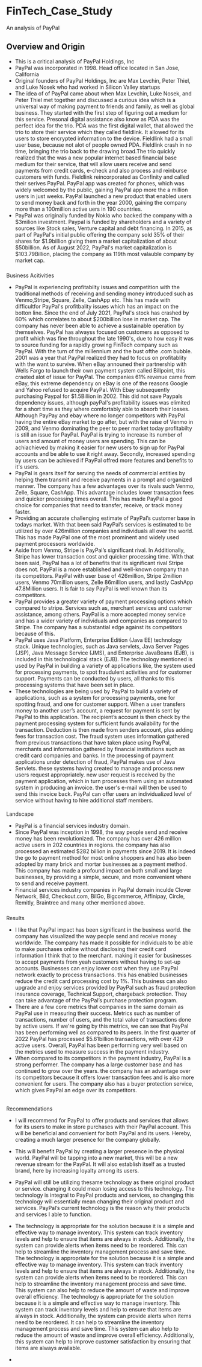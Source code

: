 # FinTech_Case_Study
An analysis of PayPal 
## Overview and Origin 
* This is a critical analysis of PayPal Holdings, Inc
* PayPal was incorporated in 1998. Head office located in San Jose, California 
* Original founders of PayPal Holdings, Inc are Max Levchin, Peter Thiel, and Luke Nosek who had worked in Silicon Valley startups 
* The idea of of PayPal came about when Max Levchin, Luke Nosek, and Peter Thiel met together and discussed a curious idea which is a universal way of making payment to friends and family, as well as global business. They started with the first step of figuring out a medium for this service. Presonal digital assistance also know as PDA was the perfect idea for the trio. PDA was the first digital wallet, that allowed the trio to store their service which they  called fieldlink. It allowed for its users to store encrypted information to the device. Fieldlink had a small user base, because not alot of people owned PDA. Fieldlink crash in no time, bringing the trio back to the drawing broad.The trio quickly realized that the was a new popular internet based financial base medium for their service, that will allow users receive and send payments from credit cards, e-check and also process and reinburse customers with funds. Fieldlink reincorporated as Confinity and called their serives PayPal. PayPal app was created for phones, which was widely welcomed by the public, gaining PayPal app more the a million users in just weeks. PayPal launched a new product that enabled users to send money back and forth in the year 2000, gaining the company more than a 100million active uers in 190 countries.
* PayPal was originally funded by Nokia who backed the company with a $3milion investment. Paypal is funded by shareholders and a variety of sources like Stock sales, Venture capital and debt financing. In 2015, as part of PayPal's initial public offering  the company sold 35% of their shares for $1.9billion giving them a market capitalization of about $50billion. As of August 2022, PayPal's market capitalization is $103.79Billion, placing the company as 119th most valauble company by market cap. 

###
Business Acitivities
* PayPal is experiencing profitabilty issues and competition with the traditional methods of receiving and sending money introduced such as Venmo,Stripe, Square, Zelle, CashApp etc. This has made with difficultfor PayPal's profitbality issues which has an impact on the botton line. Since the end of July 2021, PayPal's stock has crashed by 60% which correlates to about $200billion lose in market cap. The company has never been able to achieve a sustainable operation by themselves. PayPal has alwayss focused on customers as opposed to profit which was fine throughout the late 1990's, due to how easy it was to source funding for a rapidly growing FinTech company such as PayPal. With the turn of the millennium and the bust ofthe .com bubble. 2001 was a year that PayPal realized they had to focus on profitablity with the want to survive. When eBay announed their partnership with Wells Fargo to launch their own payment system called Billpoint, this craeted alot of issue for PayPal. The companies 61% revenue came from eBay, this extreme dependency on eBay is one of the reasons Google and Yahoo refused to acquire PayPal. With Ebay subsequently purchasing Paypal for $1.5Billion in 2002. This did not save Paypals dependency issues, although payPal's profitability issues was elimited for a short time as they where comfortably able to absorb their losses. Although PayPay and ebay where no longer competitors with PayPal having the entire eBay market to go after, but with the raise of Venmo in 2009, and Venmo dominating the peer to peer market today profitabilty is still an issue for PayPal. PayPal is trying to increase its number of users and amount of money users are spending. This can be achiachieved by making it easier for new users to sign up for PayPal accounts and be able to use it right away. Secondly, increased spending by users can be achieved if PayPal offred more features and benefits to it's users. 
* PayPal is gears itself for serving the needs of commercial entities by helping them transmit and receive payments in a prompt and organized manner. The company has a few advantages over its rivals such Venmo, Zelle, Square, CashApp. This advantage includes lower transaction fees and quicker processing times overall. This has made PayPal a good choice for companies that need to transfer, receive, or track money faster. 
* Providing an accurate challenging estimate of PayPal’s customer base in todays market. With that been said PayPal’s services is estimated to be utilized by over 426million companies and individuals all over the world. This has made PayPal one of the most prominent and widely used payment processors worldwide.
* Aside from Venmo, Stripe is PayPal’s significant rival. In Additionally, Stripe has lower transaction cost and quicker processing time. With that been said, PayPal has a lot of benefits that its significant rival Stripe does not. PayPal is a more established and well-known company than its competitors. PayPal with user base of 426million, Stripe 2million users, Venmo 70million users, Zelle 86million users, and lastly CashApp 47.8Million users. It is fair to say PayPal is well known than its competitors.
* PayPal provides a greater variety of payment processing options which compared to stripe. Services such as, merchant services and customer assistance, among others. PayPal is a more accepted money service and has a wider variety of individuals and companies as compared to Stripe. The company has a substantial edge against its competitors because of this.
* PayPal uses Java Platform, Enterprise Edition (Java EE) technology stack. Unique technologies, such as Java servlets, Java Server Pages (JSP), Java Message Service (JMS), and Enterprise JavaBeans (EJB), is included in this technological stack (EJB). The technology mentioned is used by PayPal in building a variety of applications like, the system used for processing payments, to spot fraudulent activities and for customer support. Payments can be conducted by users, all thanks to this processing systems that have been set in place. 
* These technologies are being used by PayPal to build a variety of applications, such as a system for processing payments, one for spotting fraud, and one for customer support. When a user transfers money to another user’s account, a request for payment is sent by PayPal to this application. The recipient’s account is then check by the payment processing system for sufficient funds availability for the transaction. Deduction is then made from senders account, plus adding fees for transaction cost. The fraud system uses information gathered from previous transactions that have taken place using PayPal, merchants and information gathered by financial institutions such as credit card companies and banks. In the processing of payment applications under detection of fraud, PayPal makes use of Java Servlets. these systems having created to manage and process new users request appropriately. new user request is received by the payment application, which in turn processes them using an automated system in producing an invoice. the user's e-mail will then be used to send this invoice back. PayPal can offer users an individualized level of service without having to hire additional staff members.

####
Landscape 
* PayPal is a financial services industry domain. 
* Since PayPal was inception in 1998, the way people send and receive money has been revolutionized. The company has over 426 million active users in 202 countries in regions. the company has also processed an estimated $282 billion in payments since 2019. It is indeed the go to payment method for most online shoppers and has also been adopted by many brick and mortar businesses as a payment method. This company has made a profound impact on both small and large businesses, by providing a simple, secure, and more convenient where to send and receive payment.
* Financial services industry companies in PayPal domain inculde Clover Network, Bild, Checkout.com, BilGo, Bigcommerce, Affinipay, Circle, Remitly, Braintree and many other mentioned above.

#####
Results 
* I like that PayPal impact has been significant in the business world. the company has visualized the way people send and receive money worldwide. The company has made it possible for individuals to be able to make purchases online without disclosing their credit card information I think that to the merchant. making it easier for businesses to accept payments from yeah customers without having to set-up accounts. Businesses can enjoy lower cost when they use PayPal network exactly to process transactions. this has enabled businesses reduce the credit card processing cost by 1%. This business can also upgrade and enjoy services provided by PayPal such as fraud protection insurance coverage, Technical Support, chargeback protection. They can take advantage of the PayPal’s purchase protection program.  
* There are a few core metrics that companies in the same domain as PayPal use in measuring their success. Metrics such as number of transactions, number of users, and the total value of transactions done by active users. If we're going by this metrics, we can see that PayPal has been performing well as compared to its peers.  In the first quarter of 2022 PayPal has processed $5.61billion transactions, with over 429 active users. Overall, PayPal has been performing very well based on the metrics used to measure success in the payment industry. 
* When compared to its competitors in the payment industry, PayPal is a strong performer. The company has a large customer base and has continued to grow over the years. the company has an advantage over its competitors because it offers lower transaction fees and is also more convenient for users. The company also has a buyer protection service, which gives PayPal an edge over its competitors. 

######
Recommendations
* I will recommend for PayPal to offer products and services that allows for its users to make in store purchases with their PayPal account. This will be beneficial and convenient for both PayPal and its users. Hereby, creating a much larger presence for the company globally.
* This will benefit PayPal by creating a larger presence in the physical world. PayPal will be tapping into a new market, this will be a new revenue stream for the PayPal. It will also establish itself as a trusted brand, here by increasing loyalty among its users.
* PayPal will still be utilizing thesame technology as there original product or service. changing it could mean losing access to this technology. The technology is integral to PayPal products and services, so changing this technology will essentially mean changing their original product and services. PayPal’s current technology is the reason why their products and services I able to function. 
* The technology is appropriate for the solution because it is a simple and effective way to manage inventory. This system can track inventory levels and help to ensure that items are always in stock. 
Additionally, the system can provide alerts when items need to be reordered. This can help to streamline the inventory management process and save time. The technology is appropriate for the solution because it is a simple and effective way to manage inventory. 
This system can track inventory levels and help to ensure that items are always in stock. Additionally, the system can provide alerts when items need to be reordered. This can help to streamline the inventory management process and save time. This system can also help to reduce the amount of waste and improve overall efficiency. 
The technology is appropriate for the solution because it is a simple and effective way to manage inventory. This system can track inventory levels and help to ensure that items are always in stock. Additionally, the system can provide alerts when items need to be reordered. It can help to streamline the inventory management process and save time. This system can also help to reduce the amount of waste and improve overall efficiency. 
Additionally, this system can help to improve customer satisfaction by ensuring that items are always available.

* 







